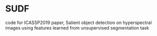 # SUDF
code for ICASSP2019 paper, Salient object detection on hyperspectral images using features learned from unsupervised segmentation task
